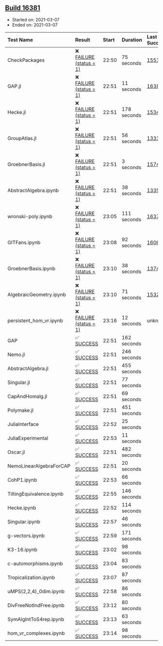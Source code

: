 ## [Build 16381](https://oscarci.mathematik.uni-kl.de/job/oscar/16381/)

* Started on: 2021-03-07
* Ended on: 2021-03-07

| Test Name    | Result | Start | Duration | Last Success | First Failure |
|:-------------|:-------|:------|:---------|:-------------|:--------------|
| CheckPackages | ❌ [FAILURE (status = 1)](https://oscarci.mathematik.uni-kl.de/job/oscar/16381/artifact/logs/build-16381/CheckPackages.log) | 22:50 | 75 seconds | [15514](https://oscarci.mathematik.uni-kl.de/job/oscar/15514/) | [15515](https://oscarci.mathematik.uni-kl.de/job/oscar/15515/) |
| GAP.jl | ❌ [FAILURE (status = 1)](https://oscarci.mathematik.uni-kl.de/job/oscar/16381/artifact/logs/build-16381/GAP.jl.log) | 22:51 | 11 seconds | [16380](https://oscarci.mathematik.uni-kl.de/job/oscar/16380/) | [16381](https://oscarci.mathematik.uni-kl.de/job/oscar/16381/) |
| Hecke.jl | ❌ [FAILURE (status = 1)](https://oscarci.mathematik.uni-kl.de/job/oscar/16381/artifact/logs/build-16381/Hecke.jl.log) | 22:51 | 178 seconds | [15344](https://oscarci.mathematik.uni-kl.de/job/oscar/15344/) | [15348](https://oscarci.mathematik.uni-kl.de/job/oscar/15348/) |
| GroupAtlas.jl | ❌ [FAILURE (status = 1)](https://oscarci.mathematik.uni-kl.de/job/oscar/16381/artifact/logs/build-16381/GroupAtlas.jl.log) | 22:51 | 56 seconds | [13311](https://oscarci.mathematik.uni-kl.de/job/oscar/13311/) | [13312](https://oscarci.mathematik.uni-kl.de/job/oscar/13312/) |
| GroebnerBasis.jl | ❌ [FAILURE (status = 1)](https://oscarci.mathematik.uni-kl.de/job/oscar/16381/artifact/logs/build-16381/GroebnerBasis.jl.log) | 22:51 | 3 seconds | [15745](https://oscarci.mathematik.uni-kl.de/job/oscar/15745/) | [15746](https://oscarci.mathematik.uni-kl.de/job/oscar/15746/) |
| AbstractAlgebra.ipynb | ❌ [FAILURE (status = 1)](https://oscarci.mathematik.uni-kl.de/job/oscar/16381/artifact/logs/build-16381/AbstractAlgebra.ipynb.log) | 22:51 | 38 seconds | [13355](https://oscarci.mathematik.uni-kl.de/job/oscar/13355/) | [13356](https://oscarci.mathematik.uni-kl.de/job/oscar/13356/) |
| wronski-poly.ipynb | ❌ [FAILURE (status = 1)](https://oscarci.mathematik.uni-kl.de/job/oscar/16381/artifact/logs/build-16381/wronski-poly.ipynb.log) | 23:05 | 111 seconds | [16370](https://oscarci.mathematik.uni-kl.de/job/oscar/16370/) | [16371](https://oscarci.mathematik.uni-kl.de/job/oscar/16371/) |
| GITFans.ipynb | ❌ [FAILURE (status = 1)](https://oscarci.mathematik.uni-kl.de/job/oscar/16381/artifact/logs/build-16381/GITFans.ipynb.log) | 23:08 | 92 seconds | [16068](https://oscarci.mathematik.uni-kl.de/job/oscar/16068/) | [16069](https://oscarci.mathematik.uni-kl.de/job/oscar/16069/) |
| GroebnerBasis.ipynb | ❌ [FAILURE (status = 1)](https://oscarci.mathematik.uni-kl.de/job/oscar/16381/artifact/logs/build-16381/GroebnerBasis.ipynb.log) | 23:10 | 38 seconds | [13748](https://oscarci.mathematik.uni-kl.de/job/oscar/13748/) | [13749](https://oscarci.mathematik.uni-kl.de/job/oscar/13749/) |
| AlgebraicGeometry.ipynb | ❌ [FAILURE (status = 1)](https://oscarci.mathematik.uni-kl.de/job/oscar/16381/artifact/logs/build-16381/AlgebraicGeometry.ipynb.log) | 23:10 | 71 seconds | [15322](https://oscarci.mathematik.uni-kl.de/job/oscar/15322/) | [15323](https://oscarci.mathematik.uni-kl.de/job/oscar/15323/) |
| persistent_hom_vr.ipynb | ❌ [FAILURE (status = 1)](https://oscarci.mathematik.uni-kl.de/job/oscar/16381/artifact/logs/build-16381/persistent_hom_vr.ipynb.log) | 23:16 | 12 seconds | unknown | unknown |
| GAP | ✅ [SUCCESS](https://oscarci.mathematik.uni-kl.de/job/oscar/16381/artifact/logs/build-16381/GAP.log) | 22:51 | 162 seconds |  |  |
| Nemo.jl | ✅ [SUCCESS](https://oscarci.mathematik.uni-kl.de/job/oscar/16381/artifact/logs/build-16381/Nemo.jl.log) | 22:51 | 246 seconds |  |  |
| AbstractAlgebra.jl | ✅ [SUCCESS](https://oscarci.mathematik.uni-kl.de/job/oscar/16381/artifact/logs/build-16381/AbstractAlgebra.jl.log) | 22:51 | 455 seconds |  |  |
| Singular.jl | ✅ [SUCCESS](https://oscarci.mathematik.uni-kl.de/job/oscar/16381/artifact/logs/build-16381/Singular.jl.log) | 22:51 | 77 seconds |  |  |
| CapAndHomalg.jl | ✅ [SUCCESS](https://oscarci.mathematik.uni-kl.de/job/oscar/16381/artifact/logs/build-16381/CapAndHomalg.jl.log) | 22:51 | 69 seconds |  |  |
| Polymake.jl | ✅ [SUCCESS](https://oscarci.mathematik.uni-kl.de/job/oscar/16381/artifact/logs/build-16381/Polymake.jl.log) | 22:51 | 451 seconds |  |  |
| JuliaInterface | ✅ [SUCCESS](https://oscarci.mathematik.uni-kl.de/job/oscar/16381/artifact/logs/build-16381/JuliaInterface.log) | 22:52 | 25 seconds |  |  |
| JuliaExperimental | ✅ [SUCCESS](https://oscarci.mathematik.uni-kl.de/job/oscar/16381/artifact/logs/build-16381/JuliaExperimental.log) | 22:53 | 11 seconds |  |  |
| Oscar.jl | ✅ [SUCCESS](https://oscarci.mathematik.uni-kl.de/job/oscar/16381/artifact/logs/build-16381/Oscar.jl.log) | 22:51 | 482 seconds |  |  |
| NemoLinearAlgebraForCAP | ✅ [SUCCESS](https://oscarci.mathematik.uni-kl.de/job/oscar/16381/artifact/logs/build-16381/NemoLinearAlgebraForCAP.log) | 22:51 | 20 seconds |  |  |
| CohP1.ipynb | ✅ [SUCCESS](https://oscarci.mathematik.uni-kl.de/job/oscar/16381/artifact/logs/build-16381/CohP1.ipynb.log) | 22:53 | 66 seconds |  |  |
| TiltingEquivalence.ipynb | ✅ [SUCCESS](https://oscarci.mathematik.uni-kl.de/job/oscar/16381/artifact/logs/build-16381/TiltingEquivalence.ipynb.log) | 22:55 | 146 seconds |  |  |
| Hecke.ipynb | ✅ [SUCCESS](https://oscarci.mathematik.uni-kl.de/job/oscar/16381/artifact/logs/build-16381/Hecke.ipynb.log) | 22:52 | 114 seconds |  |  |
| Singular.ipynb | ✅ [SUCCESS](https://oscarci.mathematik.uni-kl.de/job/oscar/16381/artifact/logs/build-16381/Singular.ipynb.log) | 22:57 | 46 seconds |  |  |
| g-vectors.ipynb | ✅ [SUCCESS](https://oscarci.mathematik.uni-kl.de/job/oscar/16381/artifact/logs/build-16381/g-vectors.ipynb.log) | 22:59 | 171 seconds |  |  |
| K3-16.ipynb | ✅ [SUCCESS](https://oscarci.mathematik.uni-kl.de/job/oscar/16381/artifact/logs/build-16381/K3-16.ipynb.log) | 23:02 | 98 seconds |  |  |
| c-automorphisms.ipynb | ✅ [SUCCESS](https://oscarci.mathematik.uni-kl.de/job/oscar/16381/artifact/logs/build-16381/c-automorphisms.ipynb.log) | 23:04 | 83 seconds |  |  |
| Tropicalization.ipynb | ✅ [SUCCESS](https://oscarci.mathematik.uni-kl.de/job/oscar/16381/artifact/logs/build-16381/Tropicalization.ipynb.log) | 23:07 | 87 seconds |  |  |
| uMPS(2,2,4)_0dim.ipynb | ✅ [SUCCESS](https://oscarci.mathematik.uni-kl.de/job/oscar/16381/artifact/logs/build-16381/uMPS-2-2-4-_0dim.ipynb.log) | 22:58 | 86 seconds |  |  |
| DivFreeNotIndFree.ipynb | ✅ [SUCCESS](https://oscarci.mathematik.uni-kl.de/job/oscar/16381/artifact/logs/build-16381/DivFreeNotIndFree.ipynb.log) | 23:12 | 80 seconds |  |  |
| SymAlgIntToS4rep.ipynb | ✅ [SUCCESS](https://oscarci.mathematik.uni-kl.de/job/oscar/16381/artifact/logs/build-16381/SymAlgIntToS4rep.ipynb.log) | 23:13 | 63 seconds |  |  |
| hom_vr_complexes.ipynb | ✅ [SUCCESS](https://oscarci.mathematik.uni-kl.de/job/oscar/16381/artifact/logs/build-16381/hom_vr_complexes.ipynb.log) | 23:14 | 98 seconds |  |  |
